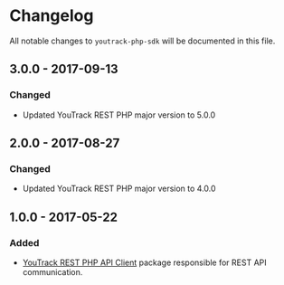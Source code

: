 # Changelog

All notable changes to `youtrack-php-sdk` will be documented in this file.

## 3.0.0 - 2017-09-13

### Changed

- Updated YouTrack REST PHP major version to 5.0.0

## 2.0.0 - 2017-08-27

### Changed

- Updated YouTrack REST PHP major version to 4.0.0

## 1.0.0 - 2017-05-22

### Added

- [YouTrack REST PHP API Client](https://github.com/cybercog/youtrack-rest-php) package responsible for REST API communication.
